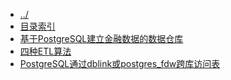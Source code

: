 
[@id]: _sidebar.md 
[@title]: database
[@location]: docs/database/_sidebar.md
[@author]: leity
[@date]: 2021-12-31

* [../](README.md)
* [目录索引](database/README.md)
* [基于PostgreSQL建立金融数据的数据仓库](database/20210820-01.md)
* [四种ETL算法](database/20211207-01.md)
* [PostgreSQL通过dblink或postgres_fdw跨库访问表](database/20211215-01.md)
